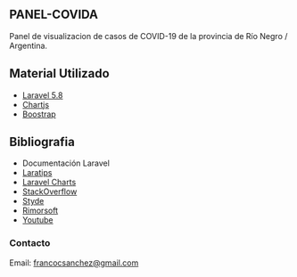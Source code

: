 ## PANEL-COVIDA

Panel de visualizacion de casos de COVID-19 de la provincia de Río Negro / Argentina.

## Material Utilizado

- [Laravel 5.8](https://laravel.com/docs/5.8)
- [Chartjs](https://www.chartjs.org/)
- [Boostrap](https://getbootstrap.com/)


## Bibliografia

- Documentación Laravel
- [Laratips](https://www.laraveltip.com/)
- [Laravel Charts](https://charts.erik.cat/)
- [StackOverflow](https://es.stackoverflow.com/)
- [Styde](http://styde.net/)
- [Rimorsoft](https://rimorsoft.com/)
- [Youtube](https://www.youtube.com/)

### Contacto
Email: francocsanchez@gmail.com